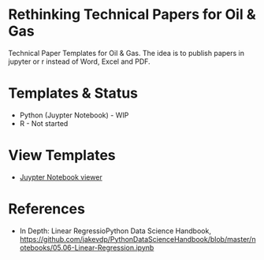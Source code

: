 # Rethinking Technical Papers for Oil & Gas

Technical Paper Templates for Oil & Gas. The idea is to publish papers in jupyter or r instead of Word, Excel and PDF.

# Templates & Status

* Python (Juypter Notebook) - WIP
* R - Not started

# View Templates

* [Juypter Notebook viewer](https://nbviewer.jupyter.org/github/peter-doherty/oil_gas_technical_paper_templates/blob/master/python/Technical_Paper_Template_Oil_Gas.ipynb)

# References

* In Depth: Linear RegressioPython Data Science Handbook, https://github.com/jakevdp/PythonDataScienceHandbook/blob/master/notebooks/05.06-Linear-Regression.ipynb
